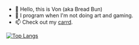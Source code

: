 - 👋 Hello, this is Von (aka Bread Bun)
- 🌱 I program when I'm not doing art and gaming.
- 📫 Check out my [carrd](https://vonforus.carrd.co/).

[![Top Langs](https://github-readme-stats.vercel.app/api/top-langs/?username=vonforus&layout=compact)](https://github.com/vonforus/github-readme-stats)
